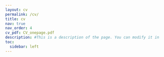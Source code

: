 ```yaml
---
layout: cv
permalink: /cv/
title: cv
nav: true
nav_order: 4
cv_pdf: CV_onepage.pdf
description: #This is a description of the page. You can modify it in 'pages/_cv.md'. You can also change or remove the top pdf download button.
toc:
  sidebar: left
---
```

